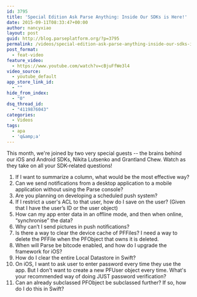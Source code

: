 ```yaml
---
id: 3795
title: 'Special Edition Ask Parse Anything: Inside Our SDKs is Here!'
date: 2015-09-11T08:33:47+00:00
author: nancyxiao
layout: post
guid: http://blog.parseplatform.org/?p=3795
permalink: /videos/special-edition-ask-parse-anything-inside-our-sdks-is-here/
post_format:
  - feat-video
feature_video:
  - https://www.youtube.com/watch?v=cBjuFfWe3l4
video_source:
  - youtube_default
app_store_link_id:
  - ""
hide_from_index:
  - "0"
dsq_thread_id:
  - "4119876043"
categories:
  - Videos
tags:
  - apa
  - 'q&amp;a'
---
```

This month, we're joined by two very special guests -- the brains behind our iOS and Android SDKs, Nikita Lutsenko and Grantland Chew. Watch as they take on all your SDK-related questions!

<ol class="standard-list">
  <li>
    If I want to summarize a column, what would be the most effective way?
  </li>
  <li>
    Can we send notifications from a desktop application to a mobile application without using the Parse console?
  </li>
  <li>
    Are you planning on developing a scheduled push system?
  </li>
  <li>
    If I restrict a user's ACL to that user, how do I save on the user? (Given that I have the user’s ID or the user object)
  </li>
  <li>
    How can my app enter data in an offline mode, and then when online, “synchronise” the data?
  </li>
  <li>
    Why can’t I send pictures in push notifications?
  </li>
  <li>
    Is there a way to clear the device cache of PFFiles? I need a way to delete the PFFile when the PFObject that owns it is deleted.
  </li>
  <li>
    When will Parse be bitcode enabled, and how do I upgrade the framework for iOS?
  </li>
  <li>
    How do I clear the entire Local Datastore in Swift?
  </li>
  <li>
    On iOS, I want to ask user to enter password every time they use the app. But I don't want to create a new PFUser object every time. What's your recommended way of doing JUST password verification?
  </li>
  <li>
    Can an already subclassed PFObject be subclassed further? If so, how do I do this in Swift?
  </li>
</ol>